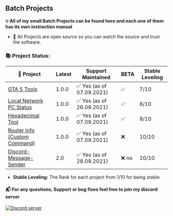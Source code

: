 ## Batch Projects 
**💡 All of my small Batch Projects can be found here and each one of them has its own instraction manual**
- 🔑 All Projects are open source so you can watch the source and trust the software.

### 📚 Project Status:

|🎦 Project | Latest | Support Maintained | BETA | Stable Leveling |
|--|--|--|--|--|
| [GTA 5 Tools](https://github.com/agamsol/Batch-Projects/tree/main/GTA%205%20Tools) | 1.0.0 | ✅ Yes (as of 07.09.2021) | ✅ | 7️/10 |
| [Local Network PC Status](https://github.com/agamsol/Batch-Projects/tree/main/Local%20Network%20Computer%20Status) | 1.0.0 | ✅ Yes (as of 26.09.2021) | ✅ | 6/10 |
| [Hexadecimal Tool](https://github.com/agamsol/Batch-Projects/tree/main/Hexadecimal%20Tool) | 1.0.0 | ✅ Yes (as of 07.09.2021) | ✅ | 8/10 | 
| [Router Info (Custom Command)](https://github.com/agamsol/Batch-Projects/tree/main/Router-Info) | 1.0.0 | ✅ Yes (as of 07.09.2021) | ❌ | 10/10 |
| [Discord-Message-Sender](https://github.com/agamsol/Batch-Projects/tree/main/Discord-Message-Sender) | 2.0 | ✅ Yes (as of 28.09.2021) | ❌ no | 10/10 |
- **Stable Leveling:** The Rank for each project from 1/10 for being stable

#### 📬 For any questions, Support or bug fixes feel free to join my discord server 
<a href="https://discord.gg/8cPbBDF9"><img src="https://discordapp.com/api/guilds/847314160944939008/widget.png?style=banner3" alt="Discord server"></a>
